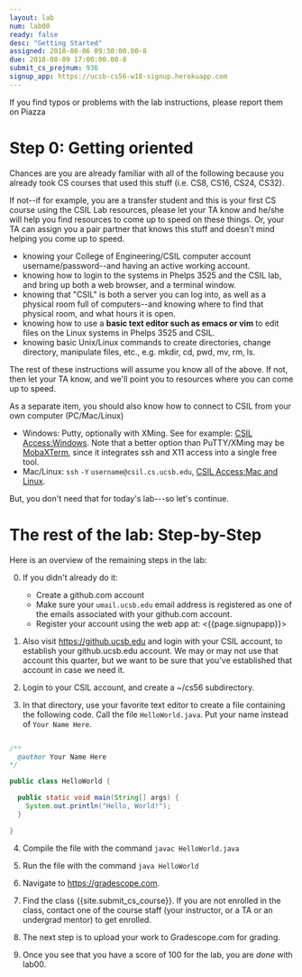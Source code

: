 ```yaml
---
layout: lab
num: lab00
ready: false
desc: "Getting Started"
assigned: 2018-08-06 09:30:00.00-8
due: 2018-08-09 17:00:00.00-8
submit_cs_projnum: 936
signup_app: https://ucsb-cs56-w18-signup.herokuapp.com
---
```


If you find typos or problems with the lab instructions, please report
them on Piazza

Step 0: Getting oriented
========================

Chances are you are already familiar with all of the following because
you already took CS courses that used this stuff (i.e. CS8, CS16,
CS24, CS32).

If not--if for example, you are a transfer student and this is your first 
CS course using the CSIL Lab resources, please let your TA know and he/she 
will help you find resources to come up to speed on these things. Or, your 
TA can assign you a pair partner that knows this stuff and doesn't mind 
helping you come up to speed.

-   knowing your College of Engineering/CSIL computer account username/password--and having an active working account.
-   knowing how to login to the systems in Phelps 3525 and the CSIL lab, and bring up both a web browser, and a terminal window.
-   knowing that "CSIL" is both a server you can log into, as well as a physical room full of computers--and knowing where to find that physical room, and what hours it is open.
-   knowing how to use a **basic text editor such as emacs or vim** to edit files on the Linux systems in Phelps 3525 and CSIL.
-   knowing basic Unix/Linux commands to create directories, change directory, manipulate files, etc., e.g. mkdir, cd, pwd, mv, rm, ls.

The rest of these instructions will assume you know all of the
above. If not, then let your TA know, and we'll point you to resources
where you can come up to speed.


As a separate item, you should also know how to connect to CSIL from your own computer (PC/Mac/Linux)

-   Windows: Putty, optionally with XMing. See for example: [CSIL Access:Windows](https://foo.cs.ucsb.edu/56wiki/index.php/CSIL_Access:Windows).   Note that a better option than PuTTY/XMing may be [MobaXTerm](http://mobaxterm.mobatek.net/), since it integrates ssh and X11 access into a single free tool.
-   Mac/Linux: `ssh` `-Y` `username@csil.cs.ucsb.edu`, [CSIL Access:Mac and Linux](https://foo.cs.ucsb.edu/56wiki/index.php/CSIL_Access:Mac_and_Linux).

But, you don't need that for today's lab---so let's continue.

The rest of the lab: Step-by-Step
=================================


Here is an overview of the remaining steps in the lab:

0. If you didn't already do it:
    - Create a github.com account
    - Make sure your `umail.ucsb.edu` email address is 
       registered as one of the emails associated with your github.com account.
    - Register your account using the web app at: <{{page.signupapp}}>
    
1. Also visit <https://github.ucsb.edu> and login with your CSIL account, to establish your github.ucsb.edu account.   We may or may not use that account this quarter, but we want to be sure that you've established that account in case we need it.

2. Login to your CSIL account, and create a ~/cs56 subdirectory.

3. In that directory, use your favorite text editor to create a file containing
 the following code.  Call the file `HelloWorld.java`.  Put your name instead of `Your Name Here`.

```java

/**
  @author Your Name Here
*/

public class HelloWorld {

  public static void main(String[] args) {
    System.out.println("Hello, World!");
  }

}
```

4. Compile the file with the command `javac HelloWorld.java`

5. Run the file with the command `java HelloWorld`

6. Navigate to <https://gradescope.com>.   

7. Find the class {{site.submit_cs_course}}.  If you are not enrolled in the class, contact one of the course
   staff (your instructor, or a TA or an undergrad mentor) to get enrolled.

8. The next step is to upload your work to Gradescope.com for grading.  

9. Once you see that you have a score of 100 for the lab, you are *done* with lab00.  
